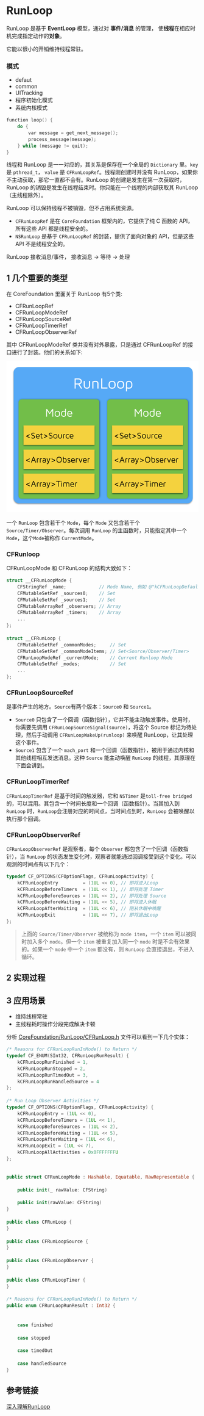 # RunLoop

RunLoop 是基于 **EventLoop** 模型，通过对 **事件/消息** 的管理， 使**线程**在相应时机完成指定动作的**对象**。

它能以很小的开销维持线程常驻。

### 模式
- defaut
- common
- UITracking
- 程序初始化模式
- 系统内核模式


```C
function loop() {
    do {
        var message = get_next_message();
        process_message(message);
    } while (message != quit);
}
```




线程和 RunLoop 是一一对应的，其关系是保存在一个全局的 `Dictionary` 里。`key` 是 `pthread_t`， `value` 是 `CFRunLoopRef`。线程刚创建时并没有 RunLoop，如果你不主动获取，那它一直都不会有。RunLoop 的创建是发生在第一次获取时，RunLoop 的销毁是发生在线程结束时。你只能在一个线程的内部获取其 RunLoop（主线程除外）。

RunLoop 可以保持线程不被销毁，但不占用系统资源。

- `CFRunLoopRef` 是在 `CoreFoundation` 框架内的，它提供了纯 C 函数的 API，所有这些 API 都是线程安全的。
- `NSRunLoop` 是基于 `CFRunLoopRef` 的封装，提供了面向对象的 API，但是这些 API 不是线程安全的。

RunLoop 接收消息/事件，
接收消息 -> 等待 -> 处理


## 1 几个重要的类型

在 CoreFoundation 里面关于 RunLoop 有5个类:

- CFRunLoopRef
- CFRunLoopModeRef
- CFRunLoopSourceRef
- CFRunLoopTimerRef
- CFRunLoopObserverRef

其中 CFRunLoopModeRef 类并没有对外暴露，只是通过 CFRunLoopRef 的接口进行了封装。他们的关系如下:

![](RunLoop_0.png)

一个 `RunLoop` 包含若干个 `Mode`，每个 `Mode` 又包含若干个 `Source/Timer/Observer`。每次调用 `RunLoop` 的主函数时，只能指定其中一个 `Mode`，这个`Mode`被称作 `CurrentMode`。

### CFRunloop

CFRunLoopMode 和 CFRunLoop 的结构大致如下：

```C
struct __CFRunLoopMode {
    CFStringRef _name;            // Mode Name, 例如 @"kCFRunLoopDefaultMode"
    CFMutableSetRef _sources0;    // Set
    CFMutableSetRef _sources1;    // Set
    CFMutableArrayRef _observers; // Array
    CFMutableArrayRef _timers;    // Array
    ...
};
 
struct __CFRunLoop {
    CFMutableSetRef _commonModes;     // Set
    CFMutableSetRef _commonModeItems; // Set<Source/Observer/Timer>
    CFRunLoopModeRef _currentMode;    // Current Runloop Mode
    CFMutableSetRef _modes;           // Set
    ...
};
```

### CFRunLoopSourceRef

是事件产生的地方。`Source`有两个版本：`Source0` 和 `Source1`。

- `Source0` 只包含了一个回调（函数指针），它并不能主动触发事件。使用时，你需要先调用 `CFRunLoopSourceSignal(source)`，将这个 Source 标记为待处理，然后手动调用 `CFRunLoopWakeUp(runloop)` 来唤醒 RunLoop，让其处理这个事件。
- `Source1` 包含了一个 `mach_port` 和一个回调（函数指针），被用于通过内核和其他线程相互发送消息。这种 `Source` 能主动唤醒 `RunLoop` 的线程，其原理在下面会讲到。

### CFRunLoopTimerRef

`CFRunLoopTimerRef` 是基于时间的触发器，它和 `NSTimer` 是`toll-free bridged` 的，可以混用。其包含一个时间长度和一个回调（函数指针）。当其加入到 `RunLoop` 时，`RunLoop`会注册对应的时间点，当时间点到时，`RunLoop` 会被唤醒以执行那个回调。


### CFRunLoopObserverRef

`CFRunLoopObserverRef` 是观察者，每个 `Observer` 都包含了一个回调（函数指针），当 `RunLoop` 的状态发生变化时，观察者就能通过回调接受到这个变化。可以观测的时间点有以下几个：

```C
typedef CF_OPTIONS(CFOptionFlags, CFRunLoopActivity) {
    kCFRunLoopEntry         = (1UL << 0), // 即将进入Loop
    kCFRunLoopBeforeTimers  = (1UL << 1), // 即将处理 Timer
    kCFRunLoopBeforeSources = (1UL << 2), // 即将处理 Source
    kCFRunLoopBeforeWaiting = (1UL << 5), // 即将进入休眠
    kCFRunLoopAfterWaiting  = (1UL << 6), // 刚从休眠中唤醒
    kCFRunLoopExit          = (1UL << 7), // 即将退出Loop
};
```

> 上面的 `Source/Timer/Observer` 被统称为 `mode item`，一个 `item` 可以被同时加入多个 `mode`。但一个 `item` 被重复加入同一个 `mode` 时是不会有效果的。如果一个 `mode` 中一个 `item` 都没有，则 `RunLoop` 会直接退出，不进入循环。




## 2 实现过程

## 3 应用场景

- 维持线程常驻
- 主线程耗时操作分段完成解决卡顿

分析 [CoreFoundation/RunLoop/CFRunLoop.h](https://github.com/apple/swift-corelibs-foundation/blob/master/CoreFoundation/RunLoop.subproj/CFRunLoop.h) 文件可以看到一下几个实体：

```c
/* Reasons for CFRunLoopRunInMode() to Return */
typedef CF_ENUM(SInt32, CFRunLoopRunResult) {
    kCFRunLoopRunFinished = 1,
    kCFRunLoopRunStopped = 2,
    kCFRunLoopRunTimedOut = 3,
    kCFRunLoopRunHandledSource = 4
};

/* Run Loop Observer Activities */
typedef CF_OPTIONS(CFOptionFlags, CFRunLoopActivity) {
    kCFRunLoopEntry = (1UL << 0),
    kCFRunLoopBeforeTimers = (1UL << 1),
    kCFRunLoopBeforeSources = (1UL << 2),
    kCFRunLoopBeforeWaiting = (1UL << 5),
    kCFRunLoopAfterWaiting = (1UL << 6),
    kCFRunLoopExit = (1UL << 7),
    kCFRunLoopAllActivities = 0x0FFFFFFFU
};
```




```swift

public struct CFRunLoopMode : Hashable, Equatable, RawRepresentable {

    public init(_ rawValue: CFString)

    public init(rawValue: CFString)
}

public class CFRunLoop {
}

public class CFRunLoopSource {
}

public class CFRunLoopObserver {
}

public class CFRunLoopTimer {
}

/* Reasons for CFRunLoopRunInMode() to Return */
public enum CFRunLoopRunResult : Int32 {

    
    case finished

    case stopped

    case timedOut

    case handledSource
}
```

## 参考链接
[深入理解RunLoop](https://blog.ibireme.com/2015/05/18/runloop/)

